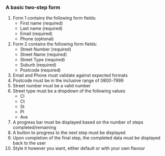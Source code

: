 ### A basic two-step form

1) Form 1 contains the following form fields:
    * First name (required)
    * Last name (required)
    * Email (required)
    * Phone (optional)
2) Form 2 contains the following form fields:
    * Street Number (required)
    * Street Name (required)
    * Street Type (required)
    * Suburb (required)
    * Postcode (required)
3) Email and Phone must validate against expected formats
4) Postcode must be in the inclusive range of 0800-7999
5) Street number must be a valid number
6) Street type must be a dropdown of the following values
    * Cl
    * Ct
    * St
    * Pl
    * Ave
7) A progress bar must be displayed based on the number of steps completed/remaining
8) A button to progress to the next step must be displayed
9) Upon completion of the final step, the completed data must be displayed back to the
user
10) Style it however you want, either default or with your own flavour